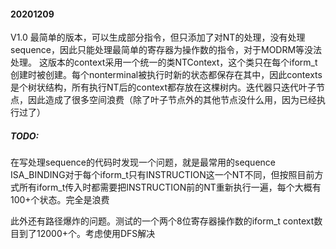 #### 20201209
V1.0	最简单的版本，可以生成部分指令，但只添加了对NT的处理，没有处理sequence，因此只能处理最简单的寄存器为操作数的指令，对于MODRM等没法处理。
	这版本的context采用一个统一的类NTContext，这个类只在每个iform_t创建时被创建。每个nonterminal被执行时新的状态都保存在其中，因此contexts是个树状结构，所有执行NT后的context都存放在这棵树内。迭代器只迭代叶子节点，因此造成了很多空间浪费（除了叶子节点外的其他节点没什么用，因为已经执行过了）

##### TODO: 

在写处理sequence的代码时发现一个问题，就是最常用的sequence ISA_BINDING对于每个iform_t只有INSTRUCTION这一个NT不同，但按照目前方式所有iform_t传入时都需要把INSTRUCTION前的NT重新执行一遍，每个大概有100+个状态。完全是浪费

此外还有路径爆炸的问题。测试的一个两个8位寄存器操作数的iform_t context数目到了12000+个。考虑使用DFS解决